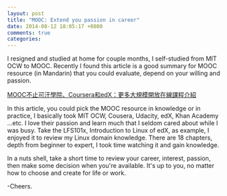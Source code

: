 ```yaml
---
layout: post
title: "MOOC: Extend you passion in career"
date: 2014-08-12 18:05:17 +0800
comments: true
categories: 
---
```


I resigned and studied at home for couple months, I self-studied from MIT OCW to MOOC.
Recently I found this article is a good summary for MOOC resource (in Mandarin) that you could evaluate, depend on your willing and passion.

[MOOC不止可汗學院、Coursera和edX：更多大規模開放在線課程介紹](http://www.thenewslens.com/post/36571/)

In this article, you could pick the MOOC resource in knowledge or in practice, I basically took MIT OCW, Cousera, Udacity, edX, Khan Academy ...etc.
I love their passion and learn much that I seldom cared about while I was busy.
Take the LFS101x, Introduction to Linux of edX, as example, I enjoyed it to review my Linux domain knowledge.
There are 18 chapters, depth from beginner to expert, I took time watching it and gain knowledge.

In a nuts shell, take a short time to review your career, interest, passion, then make some decision when you're available.
It's up to you, no matter how to choose and create for life or work.

-Cheers.


